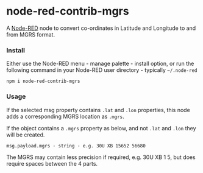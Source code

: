 node-red-contrib-mgrs
=====================

A <a href="http://nodered.org" target="_new">Node-RED</a> node to convert co-ordinates in Latitude and Longitude to and from MGRS format.

### Install

Either use the Node-RED menu - manage palette - install option, or run the following command in your Node-RED user directory - typically `~/.node-red`

    npm i node-red-contrib-mgrs

### Usage

If the selected msg property contains `.lat` and `.lon` properties, this node adds a corresponding MGRS location as `.mgrs`.

If the object contains a `.mgrs` property as below, and not `.lat` and `.lon` they will be created.

    msg.payload.mgrs - string - e.g. 30U XB 15652 56680

The MGRS may contain less precision if required, e.g. 30U XB 1 5, but does require spaces between the 4 parts. 
